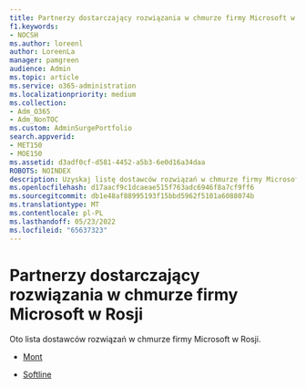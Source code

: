 ```yaml
---
title: Partnerzy dostarczający rozwiązania w chmurze firmy Microsoft w Rosji
f1.keywords:
- NOCSH
ms.author: loreenl
author: LoreenLa
manager: pamgreen
audience: Admin
ms.topic: article
ms.service: o365-administration
ms.localizationpriority: medium
ms.collection:
- Adm_O365
- Adm_NonTOC
ms.custom: AdminSurgePortfolio
search.appverid:
- MET150
- MOE150
ms.assetid: d3adf0cf-d581-4452-a5b3-6e0d16a34daa
ROBOTS: NOINDEX
description: Uzyskaj listę dostawców rozwiązań w chmurze firmy Microsoft w Rosji.
ms.openlocfilehash: d17aacf9c1dcaeae515f763adc6946f8a7cf9ff6
ms.sourcegitcommit: db1e48af88995193f15bbd5962f5101a6088074b
ms.translationtype: MT
ms.contentlocale: pl-PL
ms.lasthandoff: 05/23/2022
ms.locfileid: "65637323"
---
```

# <a name="microsoft-cloud-solution-provider-partners-in-russia"></a>Partnerzy dostarczający rozwiązania w chmurze firmy Microsoft w Rosji
Oto lista dostawców rozwiązań w chmurze firmy Microsoft w Rosji.
  
- [Mont](https://www.mont.com/ru-ru/)
    
- [Softline](https://softline.ru/)
    


